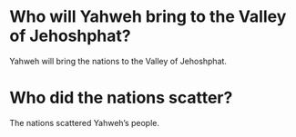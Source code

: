 # Who will Yahweh bring to the Valley of Jehoshphat?

Yahweh will bring the nations to the Valley of Jehoshphat.

# Who did the nations scatter?

The nations scattered Yahweh’s people.
